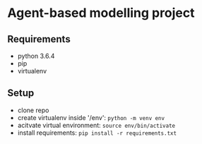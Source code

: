 # Agent-based modelling project

## Requirements
* python 3.6.4
* pip
* virtualenv

## Setup
* clone repo
* create virtualenv inside '/env': ```python -m venv env```
* acitvate virtual environment: ```source env/bin/activate```
* install requirements: ```pip install -r requirements.txt```
